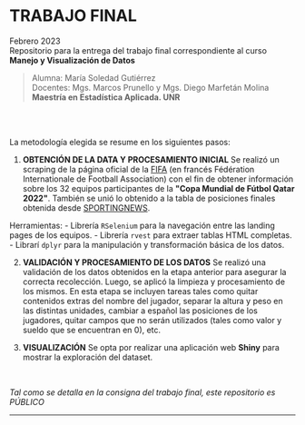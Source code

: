 # TRABAJO FINAL
Febrero 2023<br>
Repositorio para la entrega del trabajo final correspondiente al curso **Manejo y Visualización de Datos**
> Alumna: María Soledad Gutiérrez <br>
> Docentes: Mgs. Marcos Prunello y Mgs. Diego Marfetán Molina <br>
> __Maestría en Estadística Aplicada. UNR__

<br>

<br>


La metodología elegida se resume en los siguientes pasos:

1. **OBTENCIÓN DE LA DATA Y PROCESAMIENTO INICIAL** Se realizó un scraping de la página oficial de la [FIFA](https://sofifa.com/teams?keyword=) (en francés Fédération Internationale de Football Association) con el fin de obtener información sobre los 32 equipos participantes de la __"Copa Mundial de Fútbol Qatar 2022"__. También se unió lo obtenido a la tabla de posiciones finales obtenida desde [SPORTINGNEWS](https://www.sportingnews.com/ar/futbol/news/posiciones-finales-mundial-qatar-2022/crblvcbnrg0yxbkkucxvzb9r). 

Herramientas: 
    - Librería `RSelenium` para la navegación entre las landing pages de los equipos.
    - Librería `rvest` para extraer tablas HTML completas.
    - Librarí `dplyr` para la manipulación y transformación básica de los datos. 
    
2. **VALIDACIÓN Y PROCESAMIENTO DE LOS DATOS** Se realizó una validación de los datos obtenidos en la etapa anterior para asegurar la correcta recolección. Luego, se aplicó la limpieza y procesamiento de los mismos. En esta etapa se incluyen tareas tales como quitar contenidos extras del nombre del jugador, separar la altura y peso en las distintas unidades, cambiar a español las posiciones de los jugadores, quitar campos que no serán utilizados (tales como valor y sueldo que se encuentran en 0), etc. 


3. **VISUALIZACIÓN** Se opta por realizar una aplicación web __Shiny__ para mostrar la exploración del dataset.

<br>

_Tal como se detalla en la consigna del trabajo final, este repositorio es PÚBLICO_

***



